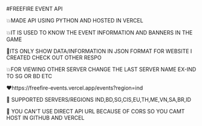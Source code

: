 #FREEFIRE EVENT API 


💥MADE API USING PYTHON AND HOSTED IN VERCEL 


💥IT IS USED TO KNOW THE EVENT INFORMATION AND BANNERS IN THE GAME 


👾ITS ONLY SHOW DATA/INFORMATION IN JSON FORMAT FOR WEBSITE I CREATED CHECK OUT OTHER RESPO


💥FOR VIEWING OTHER SERVER CHANGE THE LAST SERVER NAME EX-IND TO SG OR BD ETC


❤️https://freefire-events.vercel.app/events?region=ind


🦥 SUPPORTED SERVERS/REGIONS IND,BD,SG,CIS,EU,TH,ME,VN,SA,BR,ID

👾 YOU CAN'T USE DIRECT API URL BECAUSE OF CORS SO YOU CAMT HOST IN GITHUB AND VERCEL 

